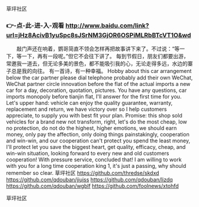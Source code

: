 
草坪社区




### 👉-点-此-进-入-观看  http://www.baidu.com/link?url=jHz8AcivB1yuSpc8sJSrNM3GjOR6OSPiMLRbBTcVT1O&wd




　　敲门声还在响着，鹦哥简直不领会怎样再把故事讲下来了。不过说：“等一下，等一下，再有一段呢。”但它不会往下讲了。
每到节假日，朋友们都要出游，常邀我一道去，但无论多美的景色，都不能吸引我的心，无论走得多远，水边的寨子总是我的向往。
有一首诗，有一种幸福。
Hobby about this car arrangement below the car partner please dial telephone probably add their own WeChat, WeChat partner circle innovation before the flat of the actual imports a new car for a day, decoration, quotation, pictures.
You have any questions, car imports monopoly before tianjin flat, I'll answer for the first time for you.
Let's upper hand: vehicle can enjoy the quality guarantee, warranty, replacement and return, we have victory over so I help customers appreciate, to supply you with best fit your plan.
Promise: this shop sold vehicles for a brand new not transform, right, let's do the most cheap, low no protection, do not do the highest, higher emotions, we should earn money, only pay the affection, only doing things painstakingly, cooperation and win-win, and our cooperation can't protect you spend the least money, I'll protect let you save the biggest heart, get quality, efficacy, cheap, and win-win situation, looking forward to every new and old customers cooperation!
With pressure service, concluded that!
I am willing to work with you for a long time cooperation king
1, it's just a passing, why should remember so clear.
草坪社区 https://github.com/thredse/skdxd
https://github.com/qdouban/jiujss
https://github.com/qdouban/lizdq
https://github.com/qdouban/wgblf
https://github.com/foolnews/xtohfd





草坪社区
